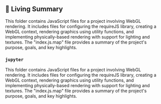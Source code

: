 

<!-- Living README Summary -->
## 🌳 Living Summary

This folder contains JavaScript files for a project involving WebGL rendering. It includes files for configuring the requireJS library, creating a WebGL context, rendering graphics using utility functions, and implementing physically-based rendering with support for lighting and textures. The "index.js.map" file provides a summary of the project's purpose, goals, and key highlights.


### `jupyter`

This folder contains JavaScript files for a project involving WebGL rendering. It includes files for configuring the requireJS library, creating a WebGL context, rendering graphics using utility functions, and implementing physically-based rendering with support for lighting and textures. The "index.js.map" file provides a summary of the project's purpose, goals, and key highlights.

<!-- Living README Summary -->